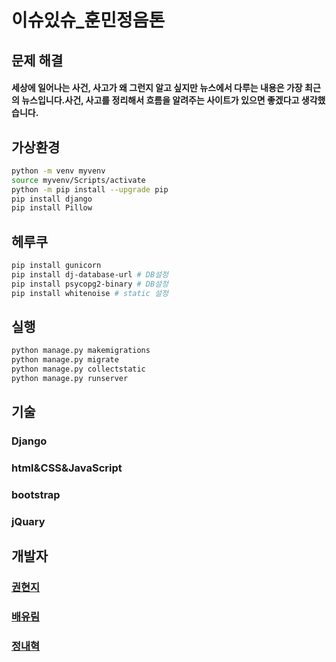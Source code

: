 # 이슈있슈_훈민정음톤

## 문제 해결 

#### 세상에 일어나는 사건, 사고가 왜 그런지 알고 싶지만 뉴스에서 다루는 내용은 가장 최근의 뉴스입니다.사건, 사고를 정리해서 흐름을 알려주는 사이트가 있으면 좋겠다고 생각했습니다.

## 가상환경

```bash
python -m venv myvenv  
source myvenv/Scripts/activate  
python -m pip install --upgrade pip  
pip install django  
pip install Pillow
```

## 헤루쿠
```bash
pip install gunicorn
pip install dj-database-url # DB설정
pip install psycopg2-binary # DB설정
pip install whitenoise # static 설정
```

## 실행

```bash
python manage.py makemigrations
python manage.py migrate 
python manage.py collectstatic
python manage.py runserver
```

## 기술

### Django

### html&CSS&JavaScript

### bootstrap

### jQuary

## 개발자

### [권현지]()

### [배유림](https://github.com/baeyurim)

### [정내혁](https://github.com/jeongnaehyeok)

